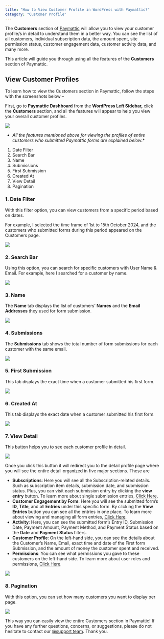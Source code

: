 ```yaml
---
title: "How to View Customer Profile in WordPress with Paymattic?"
category: "Customer Profile"
---
```

The **Customers** section of [Paymattic](https://paymattic.com/) will allow you to view your customer profile/s in detail to understand them in a better way. You can see the list of all customers, individual subscription data, the amount spent, site permission status, customer engagement data, customer activity data, and many more.

This article will guide you through using all the features of the **Customers** section of Paymattic.

## View Customer Profiles

To learn how to view the Customers section in Paymattic, follow the steps with the screenshots below –

First, go to **Paymattic Dashboard** from the **WordPress Left Sidebar,** click the **Customers** section, and all the features will appear to help you view your overall customer profiles.

![](/images/customer-profile/how-to-view-customer-profile-in-wordpress/1.-Customers-section-from-Paymattic-Dahboard-scaled.webp)
- *All the features mentioned above for viewing the profiles of entire customers who submitted Paymattic forms are explained below:**

1. Date Filter
2. Search Bar
3. Name
4. Submissions
5. First Submission
6. Created At
7. View Detail
8. Pagination

### 1. Date Filter

With this filter option, you can view customers from a specific period based on dates.

For example, I selected the time frame of 1st to 15th October 2024, and the customers who submitted forms during this period appeared on the Customers page.

![](/images/customer-profile/how-to-view-customer-profile-in-wordpress/2.-Date-Filter-scaled.webp)

### 2. Search Bar

Using this option, you can search for specific customers with User Name &amp; Email.
For example, here I searched for a customer by name.

![](/images/customer-profile/how-to-view-customer-profile-in-wordpress/3.-Search-Bar-scaled.webp)

### 3. Name

The **Name** tab displays the list of customers’ **Names** and the **Email** **Addresses** they used for form submission.

![](/images/customer-profile/how-to-view-customer-profile-in-wordpress/4.-Name-scaled.webp)

### 4. Submissions

The **Submissions** tab shows the total number of form submissions for each customer with the same email.

![](/images/customer-profile/how-to-view-customer-profile-in-wordpress/5.-Submissions-scaled.webp)

### 5. First Submission

This tab displays the exact time when a customer submitted his first form.

![](/images/customer-profile/how-to-view-customer-profile-in-wordpress/6.-First-Submission-scaled.webp)

### 6. Created At

This tab displays the exact date when a customer submitted his first form.

![](/images/customer-profile/how-to-view-customer-profile-in-wordpress/7.-Created-At-scaled.webp)

### 7. View Detail

This button helps you to see each customer profile in detail.

![](/images/customer-profile/how-to-view-customer-profile-in-wordpress/8.-View-Detail-scaled.webp)

Once you click this button it will redirect you to the detail profile page where you will see the entire detail organized in five major sections. These are
- **Subscriptions**: Here you will see all the Subscription-related details. Such as subscription item details, submission date, and submission status. Plus, you can visit each submission entry by clicking the **view entry** button. To learn more about single submission entries, [Click Here](/how-to-view-single-submission-data-and-manage-payments-in-paymattic).
- **Customer Engagement by Form**: Here you will see the submitted form’s **ID**, **Title**, and all **Entries** under this specific form. By clicking the **View Entries** button you can see all the entries in one place. To learn more about viewing and managing all form entries, [Click Here](/how-to-view-and-manage-all-form-entries-in-wordpress-with-paymattic).
- **Activity**: Here, you can see the submitted form’s Entry ID, Submission Date, Payment Amount, Payment Method, and Payment Status based on the **Date** and **Payment** **Status** filters.
- **Customer Profile**: On the left-hand side, you can see the details about the Customer’s Name, Email, exact time and date of the First form Submission, and the amount of money the customer spent and received.
- **Permissions**: You can see what permissions you gave to these customers on the left-hand side. To learn more about user roles and permissions, [Click Here](/how-to-manage-user-roles-in-wordpress-with-paymattic).

![](/images/customer-profile/how-to-view-customer-profile-in-wordpress/9.-Detail-Page-of-one-Customer-Profile-scaled.webp)

### 8. Pagination

With this option, you can set how many customers you want to display per page.

![](/images/customer-profile/how-to-view-customer-profile-in-wordpress/10.-Pagination-scaled.webp)

This way you can easily view the entire Customers section in Paymattic!
If you have any further questions, concerns, or suggestions, please do not hesitate to contact our [@support team](https://wpmanageninja.com/support-tickets/?utm_source=wpmn&utm_medium=home&utm_campaign=site#/). Thank you.